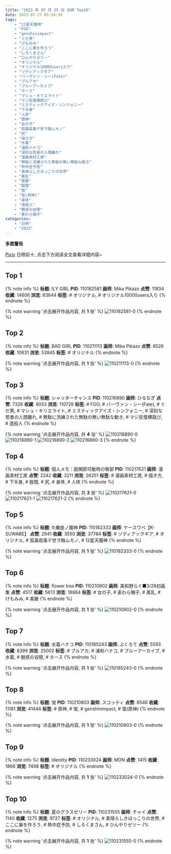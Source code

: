 ```yaml
---
title: "2023 年 07 月 25 日 日榜 Top10"
date: 2023-07-27 05:14:39
tags:
    - "12星天魔神"
    - "FGO"
    - "genshinimpact"
    - "ぐだ男"
    - "けもみみ"
    - "ここに巣を作ろう"
    - "しろくまさん"
    - "ひんやりゼリー"
    - "オリジナル"
    - "オリジナル10000users入り"
    - "ゾディアックギア"
    - "バーヴァン・シー(Fate)"
    - "ブルアカ"
    - "ブルーアーカイブ"
    - "ホース"
    - "マシュ・キリエライト"
    - "マジ反復横跳び"
    - "ミスティックアイズ・シンフォニー"
    - "下半身"
    - "人体"
    - "原神"
    - "女の子"
    - "孤毒疫毒デ世ヲ蝕ムモノ"
    - "尻"
    - "描き方"
    - "水着"
    - "浦和ハナコ"
    - "深刻な若者の人間離れ"
    - "漫画素材工房"
    - "無駄に洗練された無駄の無い無駄な動き"
    - "熱中症予防"
    - "素晴らしきほっこりの世界"
    - "美乳"
    - "美腋"
    - "股間"
    - "蛍"
    - "蛍(原神)"
    - "身体"
    - "逸般人"
    - "魅惑の谷間"
    - "麦わら帽子"
categories:
    - "日榜"
    - "2023"
---
```


<i class="fa fa-triangle-exclamation"></i>**多图警告**<i class="fa fa-triangle-exclamation"></i>

[Pixiv](https://www.pixiv.net/) 日榜前十, 点击下方阅读全文查看详细内容~

<!-- more -->

---

## Top 1

{% note info %}
**标题**: ILY GIRL
**PID**: 110182581 **画师**: Mika Pikazo
**点赞**: 11834 **收藏**: 14606 **浏览**: 83844
**标签**: # オリジナル, # オリジナル10000users入り
{% endnote %}

{% note warning '点击展开作品内容, 共 **1** 张' %}
![110182581-0](https://i.pixiv.re/img-original/img/2023/07/24/00/03/39/110182581_p0.png)
{% endnote %}

## Top 2

{% note info %}
**标题**: BAD GIRL
**PID**: 110211113 **画师**: Mika Pikazo
**点赞**: 8526 **收藏**: 10631 **浏览**: 53845
**标签**: # オリジナル
{% endnote %}

{% note warning '点击展开作品内容, 共 **1** 张' %}
![110211113-0](https://i.pixiv.re/img-original/img/2023/07/25/00/03/25/110211113_p0.png)
{% endnote %}

## Top 3

{% note info %}
**标题**: シャッターチャンス
**PID**: 110216890 **画师**: ひるなぎ
**点赞**: 7326 **收藏**: 9053 **浏览**: 110728
**标签**: # FGO, # バーヴァン・シー(Fate), # ぐだ男, # マシュ・キリエライト, # ミスティックアイズ・シンフォニー, # 深刻な若者の人間離れ, # 無駄に洗練された無駄の無い無駄な動き, # マジ反復横跳び, # 逸般人
{% endnote %}

{% note warning '点击展开作品内容, 共 **4** 张' %}
![110216890-0](https://i.pixiv.re/img-original/img/2023/07/25/06/00/06/110216890_p0.jpg)
![110216890-1](https://i.pixiv.re/img-original/img/2023/07/25/06/00/06/110216890_p1.jpg)
![110216890-2](https://i.pixiv.re/img-original/img/2023/07/25/06/00/06/110216890_p2.jpg)
![110216890-3](https://i.pixiv.re/img-original/img/2023/07/25/06/00/06/110216890_p3.jpg)
{% endnote %}

## Top 4

{% note info %}
**标题**: 個人メモ：股関節可動時の臀部
**PID**: 110217621 **画师**: 漫画素材工房
**点赞**: 2242 **收藏**: 3211 **浏览**: 26251
**标签**: # 漫画素材工房, # 描き方, # 下半身, # 股間, # 尻, # 身体, # 人体
{% endnote %}

{% note warning '点击展开作品内容, 共 **3** 张' %}
![110217621-0](https://i.pixiv.re/img-original/img/2023/07/25/07/00/06/110217621_p0.jpg)
![110217621-1](https://i.pixiv.re/img-original/img/2023/07/25/07/00/06/110217621_p1.jpg)
![110217621-2](https://i.pixiv.re/img-original/img/2023/07/25/07/00/06/110217621_p2.jpg)
{% endnote %}

## Top 5

{% note info %}
**标题**: ♏蠍座ノ魔神
**PID**: 110182333 **画师**: ケースワベ【K-SUWABE】
**点赞**: 2941 **收藏**: 3550 **浏览**: 37784
**标签**: # ゾディアックギア, # オリジナル, # 孤毒疫毒デ世ヲ蝕ムモノ, # 12星天魔神
{% endnote %}

{% note warning '点击展开作品内容, 共 **1** 张' %}
![110182333-0](https://i.pixiv.re/img-original/img/2023/07/24/00/00/52/110182333_p0.jpg)
{% endnote %}

## Top 6

{% note info %}
**标题**: flower kiss
**PID**: 110210902 **画师**: 美和野らぐ■3/28初画集
**点赞**: 4517 **收藏**: 5613 **浏览**: 18884
**标签**: # 女の子, # 麦わら帽子, # 美乳, # けもみみ, # 美腋
{% endnote %}

{% note warning '点击展开作品内容, 共 **1** 张' %}
![110210902-0](https://i.pixiv.re/img-original/img/2023/07/25/00/00/56/110210902_p0.png)
{% endnote %}

## Top 7

{% note info %}
**标题**: 水着ハナコ
**PID**: 110185243 **画师**: ぶくろて
**点赞**: 5593 **收藏**: 8399 **浏览**: 25002
**标签**: # ブルアカ, # 浦和ハナコ, # ブルーアーカイブ, # 水着, # 魅惑の谷間, # ホース
{% endnote %}

{% note warning '点击展开作品内容, 共 **1** 张' %}
![110185243-0](https://i.pixiv.re/img-original/img/2023/07/24/01/36/27/110185243_p0.jpg)
{% endnote %}

## Top 8

{% note info %}
**标题**: 蛍
**PID**: 110210803 **画师**: スコッティ
**点赞**: 8546 **收藏**: 11181 **浏览**: 41446
**标签**: # 原神, # 蛍, # genshinimpact, # 蛍(原神)
{% endnote %}

{% note warning '点击展开作品内容, 共 **1** 张' %}
![110210803-0](https://i.pixiv.re/img-original/img/2023/07/25/00/00/18/110210803_p0.jpg)
{% endnote %}

## Top 9

{% note info %}
**标题**: Identity
**PID**: 110233024 **画师**: MON
**点赞**: 1415 **收藏**: 1866 **浏览**: 7498
**标签**: # オリジナル
{% endnote %}

{% note warning '点击展开作品内容, 共 **1** 张' %}
![110233024-0](https://i.pixiv.re/img-original/img/2023/07/25/21/19/08/110233024_p0.jpg)
{% endnote %}

## Top 10

{% note info %}
**标题**: 夏のグラスゼリー
**PID**: 110231555 **画师**: チャイ
**点赞**: 1140 **收藏**: 1275 **浏览**: 9727
**标签**: # オリジナル, # 素晴らしきほっこりの世界, # ここに巣を作ろう, # 熱中症予防, # しろくまさん, # ひんやりゼリー
{% endnote %}

{% note warning '点击展开作品内容, 共 **1** 张' %}
![110231555-0](https://i.pixiv.re/img-original/img/2023/07/25/20/30/02/110231555_p0.png)
{% endnote %}
